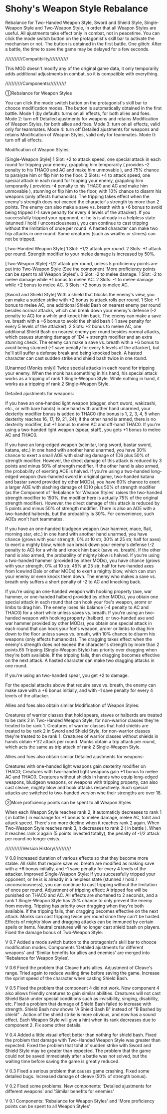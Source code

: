 # Shohy's Weapon Style Rebalance

Rebalance for Two-Handed Weapon Style, Sword and Shield Style, Single-Weapon Style and Two-Weapon Style, in order that all Weapon Styles are useful.
All ajustments take effect only in combat, not in peacetime.
You can click the mode switch button on the protagonist's skill bar to activate the mechanism or not. The button is obtained in the first battle. 
One glitch: After a battle, the time to save the game may be delayed for a few seconds.


///////////Compatibility////////////

This MOD doesn't modify any of the original game data, it only temporarily adds additional adjustments in combat, so it is compatible with everything.

///////////Components///////////

①Rebalance for Weapon Styles

You can click the mode switch button on the protagonist's skill bar to chooce modification modes. The button is automatically obtained in the first battle. 
Mode 1 (by default): turns on all effects, for both allies and foes. 
Mode 2: turn off Detailed ajustments for weapons and retains Modification of Weapon Styles, for both allies and foes. 
Mode 3: turn on all effects, valid only for teammates. 
Mode 4: turn off Detailed ajustments for weapons and retains Modification of Weapon Styles, valid only for teammates. 
Mode 0: turn off all effects.

Modification of Weapon Styles:

[Single-Weapon Style]
1 Slot: +2 to attack speed, one special attack in each round for tripping your enemy, grappling him temporarily ( provides -2 penalty to his THAC0 and AC and make him unmovable ), and 75% chance to paralyze him or flip him to the floor.
2 Slots: +4 to attack speed, one special attack in each round for tripping your enemy, grappling him temporarily ( provides -4 penalty to his THAC0 and AC and make him unmovable ), stunning or flip him to the floor, with 10% chance to disarm his weapons (only affects humanoids). 
The tripping takes effect when the enemy's strength does not exceed the character's strength by more than 2 points. The enemy can also make a save vs. breath with a +6 bonus to avoid being tripped (-1 save penalty for every 4 levels of the attacker).
If you successfully tripped your opponent, or he is is already in a helpless state (stunned / hold / unconsciousness), you can continue to cast tripping without the limitation of once per round.
A hasted character can make two trip attacks in one round.
Some creatures (such as wraiths or slimes) can not be tripped.

[Two-Handed Weapon Style]
1 Slot: +1/2 attack per round.
2 Slots: +1 attack per round.
Strength modifier to your melee damage is increased by 50%.

[Two-Weapon Style]
-1/2 attack per round, unless 5 proficiency points are put into Two-Weapon Style (See the component 'More proficiency points can be spent to all Weapon Styles').
0 Slot: -2 to melee damage.
1 Slot: -2 to melee damage while +1 bonus to melee AC.
2 Slots: -1 to melee damage while +2 bonus to melee AC.
3 Slots: +2 bonus to melee AC.

[Sword and Shield Style]
With a shield that blocks the enemy's view, you can make a sudden strike with +2 bonus to attack rolls per round.
1 Slot: +1 bonus to melee AC, one additional Shield Bash on nearest enemy per round besides normal attacks, which can break down your enemy's defense (-2 penalty to AC) for a while and knock him back. The enemy can make a save vs. breath with a +6 bonus to avoid the shield bash (-1 save penalty for every 5 levels of the attacker).
2 Slots: +2 bonus to melee AC, one additional Shield Bash on nearest enemy per round besides normal attacks, which casues stunning damage of 1D4 + strength modifier and an extra stunning check.  The enemy can make a save vs. breath with a +6 bonus to avoid being stunned (-1 save penalty for every 5 levels of the attacker), but he'll still suffer a defense break and being knocked back.
A hasted character can cast sudden strike and shield bash twice in one round.

[Unarmed (Monks only)]
Twice special attacks in each round for tripping your enemy. When the monk has something in his hand, his special attack works as a tripping of rank 1 Single-Weapon Style. While nothing in hand, it works as a tripping of rank 2 Single-Weapon Style.


Detailed ajustments for weapons:

If you have an one-handed light weapon (dagger, short sword, wakizashi, etc., or with bare hands) in one hand with another hand unarmed, your dexterity modifier bonus is added to THAC0 (the bonus is 1, 2, 3, 4, 5 when dexterity reaches 16, 17, 19, 21, 24); if the other hand is armed, there is no dexterity modifier, but +1 bonus to melee AC and off-hand THAC0. 
If you're using a two-handed light weapon (spear, staff), you gets +1 bonus to melee AC and THAC0.

If you have an long-edged weapon (scimitar, long sword, bastar sword, katana, etc.) in one hand with another hand unarmed, you have 30% chance to exert a small AOE with slashing damage of 1D6 plus 50% of strength modifier. However, the direct damage of this attack is reduced by 3 points and minus 50% of strength modifier. If the other hand is also armed, the probability of exerting AOE is halved. 
If you're using a two-handed long-edged weapon (two-handed sword in original game, two-handed katana and bastar sword provided by other MODs),  you have 60% chance to exert a larger AOE with slashing damage of 1D10 plus 50% of strength modifier (as the Component of 'Rebalance for Weapon Styles' raises the two-handed strength modifier to 150%, the modifier here is actually 75% of the original strength modifier). However, the direct damage of this attack is reduced by 5 points and minus 50% of strength modifier.
There is also an AOE with a two-handed halberds, but the probability is 30%.
For convenience, such AOEs won't hurt teammates.

If you have an one-handed bludgeon weapon (war hammer, mace, flail, morning star, etc.) in one hand with another hand unarmed, you have chance (grows with your strength, 0% at 10 str, 30% at 25 str, half for axes) to exert a mighty blow, which can break down your enemy's defense (-2 penalty to AC) for a while and knock him back (save vs. breath). If the other hand is also armed, the probability of mighty blow is halved. 
If you're using a two-handed hammer (provided by other MODs), you have chance (grows with your strength, 0% at 10 str, 45% at 25 str, half for two-handed axes from Icewind Dale or other MODs) to exert a mighty blow, which can stun your enemy or even knock them down. The enemy who makes a save vs. breath only suffers a short penalty of -2 to AC and knocking back.

If you're using an one-handed weapon with hooking property (axe, war hammer, or one-handed halberd provided by other MODs), you obtain one special attack in each round that can hook your foe's weapon, aromr or limbs to drag him. The enemy loses his balance (-4 penalty to AC and THAC0) for a short while unless saves vs. breath.
If you're using an two-handed weapon with hooking property (halberd, or two-handed axe and war hammer provided by other MODs), you obtain one special attack in each round that can hook your foe's weapon, aromr or limbs to drag him down to the floor unless saves vs. breath, with 10% chance to disarm his weapons (only affects humanoids). 
The dragging takes effect when the enemy's strength does not exceed the character's strength by more than 2 points.65
Tripping (Single-Weapon Style) has priority over dragging when they're both available. If the tripping fails, then dragging becomes effective on the next attack.
A hasted character can make two dragging attacks in one round.

If you're using an two-handed spear, you get +2 to damage.

For the special attacks above that require save vs. breath, the enemy can make save with a +6 bonus initially, and with -1 save penalty for every 4 levels of the attacker.


Allies and foes also obtain similar Modification of Weapon Styles:

Creatures of warrior classes that hold spears, staves or halberds are treated to be rank 2 in Two-Handed Weapon Style, for non-warrior classes they're treated to be rank 1.
Creatures of warrior classes that hold shields are treated to be rank 2 in Sword and Shield Style, for non-warrior classes they're treated to be rank 1.
Creatures of warrior classes without shields in hands obtain +1/2 attack per round.
Monks obtain a trip attack per round, which acts the same as trip attack of rank 2 Single-Weapon Style.

Allies and foes also obtain similar Detailed ajustments for weapons:

Creatures with one-handed light weapons gain dexterity modifier on THAC0; Creatures with two-handed light weapons gain +1 bonus to melee AC and THAC0.
Creatures without shields in hands who equip long-edged weapons, bludgeon weapons, or weapons with tripping property, can also cast cleave, mighty blow and hook attacks respectively. Such special attacks are switched to two-handed version whe their strengths are over 18.



②More proficiency points can be spent to all Weapon Styles

When each Weapon Style reaches rank 2, it automaticly decreases to rank 1 ( in battle ) in exchange for +1 bonus to melee damage, melee AC, tohit and attack speed. There's no more decline when it reaches rank 2 again.
When Two-Weapon Style reaches rank 3, it decreases to rank 2 ( in battle ). When it reaches rank 3 again (5 points invested totally), the penalty of -1/2 attack per round no longer exists.


///////////Version History///////////

V 0.8
Increased duration of various effects so that they become more stable.
All skills that require save vs. breath are modified as making save with a +6 bonus initially, and -1 save penalty for every 4 levels of the attacker.
Improved Single-Weapon Style: If you successfully tripped your opponent, or he is is already in a helpless state (stunned / hold / unconsciousness), you can continue to cast tripping without the limitation of once per round.
Adjustment of tripping effect: A tripped foe will be punished on THAC0 and AC. All effects are shortened to 2 seconds, and a rank 1 Single-Weapon Style has 25% chance to only prevent the enemy from moving. 
Tripping has priority over dragging when they're both available. If the tripping fails, then dragging becomes effective on the next attack.
Monks can cast tripping twice per round since they can't be hasted.
Effects of mighty blow and dragging attacks can be immuned by certain spells or items.
Neutral creatures will no longer cast shield bash on players.
Fixed the damage bonus of Two-Weapon Style.

V 0.7
Added a mode switch button to the protagonist's skill bar to chooce modification modes.
Components 'Detailed ajustments for different weapons' and 'Similar benefits for allies and enemies' are merged into 'Rebalance for Weapon Styles'.

V 0.6
Fixed the problem that Cleave hurts allies. 
Adjustment of Cleave's range. 
Tried again to reduce waiting time before saving the game. 
Increase the sprint speed of the character when casting Shield Bash.

V 0.5
Fixed the problem that component 4 did not work. Now component 4 also allows friendly creatures to gain similar abilities. 
Creatures will not cast Shield Bash under special conditions such as invisibility, singing, disability, etc. 
Fixed a problem that damage of Shield Bash failed to increase with strength. 
Shield Bash now shows "A Shield Bash B" instead of "B Bashed by shield" .
Action of the shield strike is more obvious, and now has a sound effect.
Each Weapon Style will give a hint when its rank decreases due to component 2. 
Fix some other details.

V 0.4
Added a little visual effect better than nothing for shield bash.
Fixed the problem that damage with Two-Handed Weapon Style was greater than expected.
Fixed the problem that tohit of sudden strike with Sword and Shield Style may be greater than expected.
The problem that the game could not be saved immediately after a battle was not solved, but the waiting time before saving the game is greatly reduced.

V 0.3
Fixed a serious problem that causes game crashing. 
Fixed some detailed bugs. 
Increased damage of cleave (50% of strength bonus).

V 0.2
Fixed some problems. 
New components: 'Detailed ajustments for different weapons' and 'Similar benefits for enemies'

V 0.1
Components: 'Rebalance for Weapon Styles' and 'More proficiency points can be spent to all Weapon Styles'